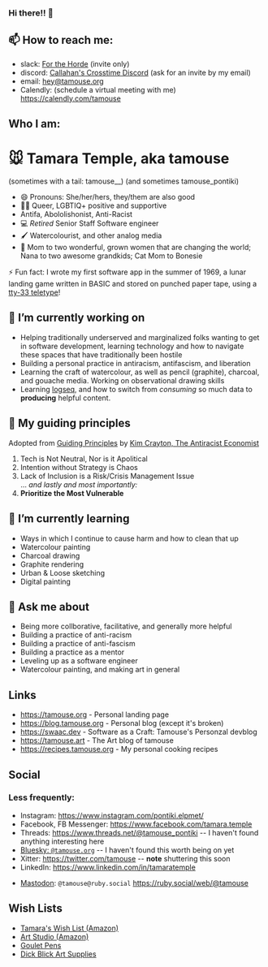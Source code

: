 ### Hi there!! 👋

## 📫 How to reach me:

- slack: [For the Horde](for-the-horde.slack.com) (invite only)
- discord: [Callahan's Crosstime Discord](https://discord.com/channels/434493198572847114/434493198572847116) (ask for an invite by my email)
- email: hey@tamouse.org
- Calendly: (schedule a virtual meeting with me) <https://calendly.com/tamouse>

## Who I am:

# :mouse: Tamara Temple, aka tamouse 
(sometimes with a tail: tamouse__)
(and sometimes tamouse_pontiki)

- 😄 Pronouns: She/her/hers, they/them are also good
- 🏳️‍🌈 Queer, LGBTIQ+ positive and supportive
- Antifa, Abololishonist, Anti-Racist
- :computer: _Retired_ Senior Staff Software engineer
- :paintbrush: Watercolourist, and other analog media
- :woman: Mom to two wonderful, grown women that are changing the world; Nana to two awesome grandkids; Cat Mom to Bonesie

⚡ Fun fact: I wrote my first software app in the summer of 1969, a lunar landing game written in BASIC and stored on punched paper tape, using a [tty-33 teletype](https://en.wikipedia.org/wiki/Teletype_Model_33)!

## 🔭 I’m currently working on

- Helping traditionally underserved and marginalized folks wanting to get in software development, learning technology and how to navigate these spaces that have traditionally been hostile
- Building a personal practice in antiracism, antifascism, and liberation
- Learning the craft of watercolour, as well as pencil (graphite), charcoal, and gouache media. Working on observational drawing skills
- Learning [logseq](https://logseq.com), and how to switch from *consuming* so much data to **producing** helpful content.

## :compass: My guiding principles
Adopted from [Guiding Principles](https://www.kimcrayton.com/guiding-principles/) by [Kim Crayton, The Antiracist Economist](https://www.kimcrayton.com/)

1. Tech is Not Neutral, Nor is it Apolitical
2. Intention without Strategy is Chaos
3. Lack of Inclusion is a Risk/Crisis Management Issue  
    ... _and lastly and most importantly:_
4. **Prioritize the Most Vulnerable**

## 🌱 I’m currently learning

- Ways in which I continue to cause harm and how to clean that up
- Watercolour painting
- Charcoal drawing
- Graphite rendering
- Urban & Loose sketching
- Digital painting

## 💬 Ask me about

- Being more collborative, facilitative, and generally more helpful
- Building a practice of anti-racism
- Building a practice of anti-fascism
- Building a practice as a mentor
- Leveling up as a software engineer 
- Watercolour painting, and making art in general

## Links

- <https://tamouse.org> - Personal landing page
- <https://blog.tamouse.org> - Personal blog (except it's broken)
- <https://swaac.dev> - Software as a Craft: Tamouse's Personzal devblog
- <https://tamouse.art> - The Art blog of tamouse
- <https://recipes.tamouse.org> - My personal cooking recipes

## Social

### Less frequently:
- Instagram: <https://www.instagram.com/pontiki.elpmet/>
- Facebook, FB Messenger: <https://www.facebook.com/tamara.temple>
- Threads: <https://www.threads.net/@tamouse_pontiki> -- I haven't found anything interesting here 
- [Bluesky: `@tamouse.org`](https://bsky.app/profile/tamouse.org) -- I haven't found this worth being on yet
- Xitter: <https://twitter.com/tamouse> -- **note** shuttering this soon
- LinkedIn: <https://www.linkedin.com/in/tamaratemple>
<!-- - [Telegram](https://telegram.org/): <https://t.me/tamouse_pontiki> (someone already snagged tamouse ☹️) -->
- [Mastodon](https://joinmastodon.com): `@tamouse@ruby.social` <https://ruby.social/web/@tamouse>
<!-- - PixelFed: <https://pixelfed.social/tamouse> -- sorta like IG -->
<!-- - [Bookwyrm](https://joinbookwyrn.com): `tamouse@books.theunseen.city` <https://books.theunseen.city/user/tamouse> -->

## Wish Lists

<!-- * [Bandcamp (Music)](https://bandcamp.com/tamouse/wishlist) -->
* [Tamara's Wish List (Amazon)](https://www.amazon.com/hz/wishlist/ls/RIMS0DVYTO8C?ref_=wl_share)
* [Art Studio (Amazon)](https://www.amazon.com/hz/wishlist/ls/XBS5LF9M59CU?ref_=wl_share)
* [Goulet Pens](https://www.gouletpens.com/pages/my-wishlist)
* [Dick Blick Art Supplies](https://www.dickblick.com/myaccount/wishlist/T5R7XFRUGCT4M/)

<!--
**tamouse/tamouse** is a ✨ _special_ ✨ repository because its `README.md` (this file) appears on your GitHub profile.

Here are some ideas to get you started:

- 🔭 I’m currently working on ...
- 🌱 I’m currently learning ...
- 👯 I’m looking to collaborate on ...
- 🤔 I’m looking for help with ...
- 💬 Ask me about ...
- 📫 How to reach me: ...
- 😄 Pronouns: ...
- ⚡ Fun fact: ...
-->

